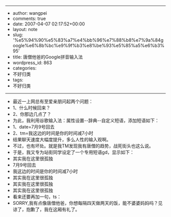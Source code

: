 - --
- author: wangpei
- comments: true
- date: 2007-04-07 02:17:52+00:00
- layout: note
- slug: '%e5%94%90%e5%83%a7%e4%bb%96%e7%88%b8%e7%9a%84google%e6%8b%bc%e9%9f%b3%e8%be%93%e5%85%a5%e6%b3%95'
- title: 唐僧他爸的Google拼音输入法
- wordpress_id: 863
- categories:
- 不好归类
- tags:
- 不好归类
- --
- 最近一上网总有至爱亲朋问起两个问题：
- 1、什么时候回来？
- 2、你那边几点了？
- 为此，我利用谷歌输入法：属性设置--辞典--自定义短语，添加短语如下：
- 1、date=7月9号回去
- 2、tm=我这边的时间是你的时间减7小时
- 结果聊天速度大幅度提升，多么人性的输入观啊。
- 不过，也有坏处。就是我TM发现我有唐僧的趋势，战死街头也这么说。
- 于是，我又专为站街同学设定了一个专用短语gd，显示如下：
- 其实我在这里很孤独
- 7月9号回去
- 我这边的时间是你的时间减7小时
- 其实我在这里很孤独
- 其实我在这里很孤独
- 其实我在这里很孤独
- 看来还要再加一句，ts：
- SORRY,我有点像唐僧他爸，你想每隔四天做两天的饭，能不婆婆妈妈吗？见谅了，抱歉了，我在这厢有礼了。
